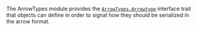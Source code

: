 The ArrowTypes module provides the [`ArrowTypes.Arrowtype`](@ref) interface trait that objects can define in order to signal how they should be serialized in the arrow format.
